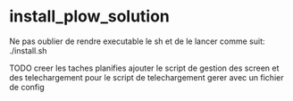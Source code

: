 # install_plow_solution
Ne pas oublier de rendre executable le sh et de le lancer comme suit: ./install.sh

TODO
creer les taches planifies
ajouter le script de gestion des screen et des telechargement
pour le script de telechargement gerer avec un fichier de config
